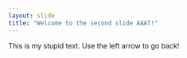 ```yaml
---
layout: slide
title: "Welcome to the second slide AAAT!"
---
```

This is my stupid text.
Use the left arrow to go back!
